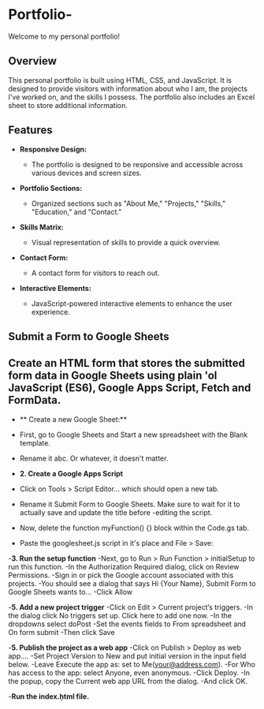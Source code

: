 # Portfolio-

Welcome to my personal portfolio!

## Overview

This personal portfolio is built using HTML, CSS, and JavaScript. It is designed to provide visitors with information about who I am, the projects I've worked on, and the skills I possess. The portfolio also includes an Excel sheet to store additional information.

## Features

- **Responsive Design:**
  - The portfolio is designed to be responsive and accessible across various devices and screen sizes.

- **Portfolio Sections:**
  - Organized sections such as "About Me," "Projects," "Skills," "Education," and "Contact."

- **Skills Matrix:**
  - Visual representation of skills to provide a quick overview.

- **Contact Form:**
  - A contact form for visitors to reach out.

- **Interactive Elements:**
  - JavaScript-powered interactive elements to enhance the user experience.

## Submit a Form to Google Sheets 


## Create an HTML form that stores the submitted form data in Google Sheets using plain 'ol JavaScript (ES6), Google Apps Script, Fetch and FormData.
- ** Create a new Google Sheet:**
 - First, go to Google Sheets and Start a new spreadsheet with the Blank template.
 - Rename it abc. Or whatever, it doesn't matter.

- **2. Create a Google Apps Script**
 - Click on Tools > Script Editor… which should open a new tab.
 - Rename it Submit Form to Google Sheets. Make sure to wait for it to actually save and update the title before -editing the script.
 - Now, delete the function myFunction() {} block within the Code.gs tab.
 - Paste the googlesheet.js script in it's place and File > Save:

-**3. Run the setup function**
-Next, go to Run > Run Function > initialSetup to run this function.
-In the Authorization Required dialog, click on Review Permissions.
-Sign in or pick the Google account associated with this projects.
-You should see a dialog that says Hi {Your Name}, Submit Form to Google Sheets wants to...
-Click Allow

-**5. Add a new project trigger**
-Click on Edit > Current project’s triggers.
-In the dialog click No triggers set up. Click here to add one now.
-In the dropdowns select doPost
-Set the events fields to From spreadsheet and On form submit
-Then click Save

-**5. Publish the project as a web app**
-Click on Publish > Deploy as web app….
-Set Project Version to New and put initial version in the input field below.
-Leave Execute the app as: set to Me(your@address.com).
-For Who has access to the app: select Anyone, even anonymous.
-Click Deploy.
-In the popup, copy the Current web app URL from the dialog.
-And click OK.

-**Run the index.ḥtml file.**
